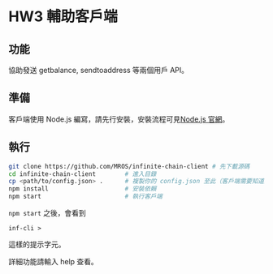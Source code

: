 # HW3 輔助客戶端

## 功能

協助發送 getbalance, sendtoaddress 等兩個用戶 API。

## 準備

客戶端使用 Node.js 編寫，請先行安裝，安裝流程可見[Node.js 官網](https://nodejs.org/en/download/)。

## 執行

``` sh
git clone https://github.com/MROS/infinite-chain-client # 先下載源碼
cd infinite-chain-client        # 進入目錄
cp <path/to/config.json> .      # 複製你的 config.json 至此（客戶端需要知道節點的 port）
npm install                     # 安裝依賴
npm start                       # 執行客戶端
```

`npm start` 之後，會看到
```
inf-cli >
```
這樣的提示字元。

詳細功能請輸入 help 查看。